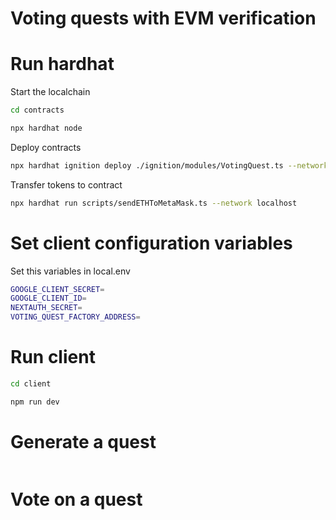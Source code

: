 # Voting quests with EVM verification

# Run hardhat

Start the localchain
```bash
cd contracts
```

```bash
npx hardhat node
```

Deploy contracts
```bash
npx hardhat ignition deploy ./ignition/modules/VotingQuest.ts --network localhost --reset
```

Transfer tokens to contract
```bash
npx hardhat run scripts/sendETHToMetaMask.ts --network localhost
```

# Set client configuration variables

Set this variables in local.env
```bash
GOOGLE_CLIENT_SECRET=
GOOGLE_CLIENT_ID=
NEXTAUTH_SECRET=
VOTING_QUEST_FACTORY_ADDRESS=
```

# Run client

```bash
cd client
```

```bash
npm run dev
```

# Generate a quest

```bash
```
# Vote on a quest

```bash
```

```bash
```